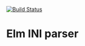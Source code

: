 [![Build Status](https://travis-ci.org/tobal/elm-ini-parser.png?branch=master)](https://travis-ci.org/tobal/elm-ini-parser)

# Elm INI parser
